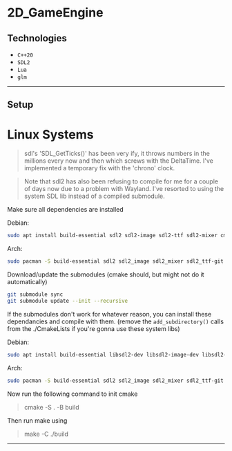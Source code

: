 # 2D_GameEngine

## Technologies

- `C++20`
- `SDL2`
- `Lua`
- `glm`

---

## Setup

# Linux Systems

> sdl's 'SDL_GetTicks()' has been very ify, it throws numbers in the millions every now and then which screws with the DeltaTime. I've implemented a temporary fix with the 'chrono' clock.

> Note that sdl2 has also been refusing to compile for me for a couple of days now due to a problem with Wayland. I've resorted to using the system SDL lib instead of a compiled submodule. 

Make sure all dependencies are installed

Debian:
```bash
sudo apt install build-essential sdl2 sdl2-image sdl2-ttf sdl2-mixer cmake g++
```

Arch:
```bash
sudo pacman -S build-essential sdl2 sdl2_image sdl2_mixer sdl2_ttf-git cmake g++
```

Download/update the submodules (cmake should, but might not do it automatically)
```bash
git submodule sync
git submodule update --init --recursive
```

If the submodules don't work for whatever reason, you can install these dependancies and compile with them. (remove the `add_subdirectory()` calls from the ./CmakeLists if you're gonna use these system libs)

Debian:
```bash
sudo apt install build-essential libsdl2-dev libsdl2-image-dev libsdl2-ttf-dev libsdl2-mixer-dev liblua5.3-dev glm cmake g++
```

Arch:
```bash
sudo pacman -S build-essential sdl2 sdl2_image sdl2_mixer sdl2_ttf-git lua glm cmake g++
```

Now run the following command to init cmake

> cmake -S . -B build

Then run make using

> make -C ./build

---
